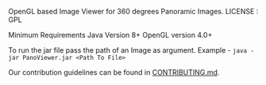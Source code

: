 OpenGL based Image Viewer for 360 degrees Panoramic Images.
LICENSE : GPL

Minimum Requirements
Java Version 8+
OpenGL version 4.0+

To run the jar file pass the path of an Image as argument.
Example - `java -jar PanoViewer.jar <Path To File>`

Our contribution guidelines can be found in [CONTRIBUTING.md](CONTRIBUTING.md).
